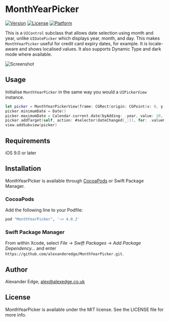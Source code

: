 # MonthYearPicker

[![Version](https://img.shields.io/cocoapods/v/MonthYearPicker.svg?style=flat)](https://cocoapods.org/pods/MonthYearPicker)
[![License](https://img.shields.io/cocoapods/l/MonthYearPicker.svg?style=flat)](https://cocoapods.org/pods/MonthYearPicker)
[![Platform](https://img.shields.io/cocoapods/p/MonthYearPicker.svg?style=flat)](https://cocoapods.org/pods/MonthYearPicker)

This is a `UIControl` subclass that allows date selection using month and year, unlike `UIDatePicker` which displays year, month, and day. This makes `MonthYearPicker` useful for credit card expiry dates, for example. It is locale-aware and shows localised values. It also supports Dynamic Type and dark mode where available.

![Screenshot](https://raw.githubusercontent.com/alexanderedge/MonthYearPicker/master/screenshot.png)

## Usage

Initialise `MonthYearPicker` in the same way you would a `UIPickerView` instance.

```swift
let picker = MonthYearPickerView(frame: CGRect(origin: CGPoint(x: 0, y: (view.bounds.height - 216) / 2), size: CGSize(width: view.bounds.width, height: 216)))
picker.minimumDate = Date()
picker.maximumDate = Calendar.current.date(byAdding: .year, value: 10, to: Date())
picker.addTarget(self, action: #selector(dateChanged(_:)), for: .valueChanged)
view.addSubview(picker)
```

## Requirements

iOS 9.0 or later

## Installation

MonthYearPicker is available through [CocoaPods](http://cocoapods.org) or Swift Package Manager. 

### CocoaPods

Add the following line to your Podfile:

```ruby
pod "MonthYearPicker", '~> 4.0.2'
```

### Swift Package Manager

From within Xcode, select _File_ → _Swift Packages_ → _Add Package Dependency..._ and enter `https://github.com/alexanderedge/MonthYearPicker.git`.

## Author

Alexander Edge, alex@alexedge.co.uk

## License

MonthYearPicker is available under the MIT license. See the LICENSE file for more info.
